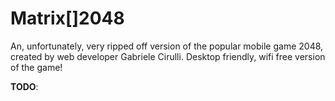 # Matrix[]2048

An, unfortunately, very ripped off version of the popular mobile game 2048, created by web developer Gabriele Cirulli.
Desktop friendly, wifi free version of the game!

**TODO**:
    
    